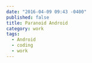```yaml
---
date: "2016-04-09 09:43 -0400"
published: false
title: Paranoid Android
category: work
tags: 
  - Android
  - coding
  - work
---
```


